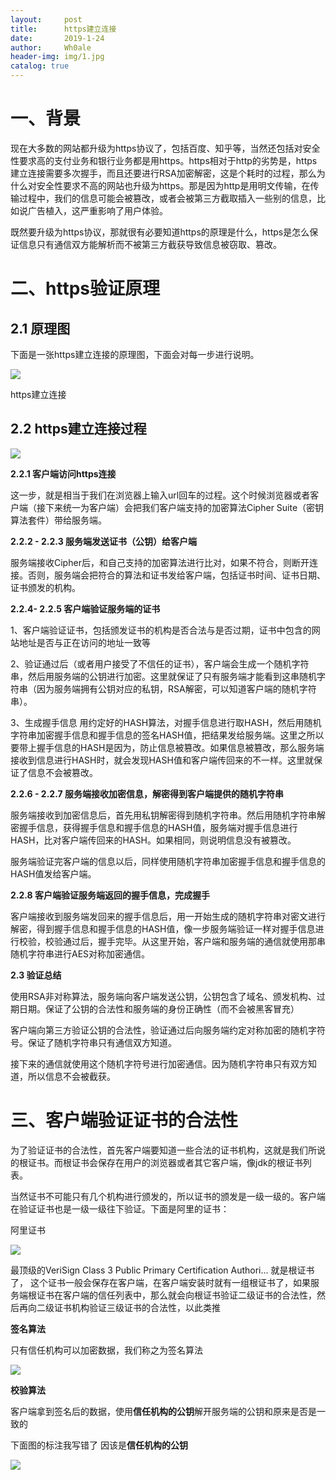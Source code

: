 ```yaml
---
layout:     post
title:      https建立连接
date:       2019-1-24
author:     Wh0ale
header-img: img/1.jpg
catalog: true
---
```


# 一、背景

现在大多数的网站都升级为https协议了，包括百度、知乎等，当然还包括对安全性要求高的支付业务和银行业务都是用https。https相对于http的劣势是，https建立连接需要多次握手，而且还要进行RSA加密解密，这是个耗时的过程，那么为什么对安全性要求不高的网站也升级为https。那是因为http是用明文传输，在传输过程中，我们的信息可能会被篡改，或者会被第三方截取插入一些别的信息，比如说广告植入，这严重影响了用户体验。

既然要升级为https协议，那就很有必要知道https的原理是什么，https是怎么保证信息只有通信双方能解析而不被第三方截获导致信息被窃取、篡改。

# 二、https验证原理

## **2.1 原理图**

下面是一张https建立连接的原理图，下面会对每一步进行说明。

![](https://ws1.sinaimg.cn/large/b6de3d7dgy1fzgyo1k68qj20i00fkwes.jpg)

https建立连接

## **2.2 https建立连接过程**

![](https://ws1.sinaimg.cn/large/b6de3d7dgy1fzh02w3y56j21160k5qdl.jpg)

**2.2.1 客户端访问https连接**

这一步，就是相当于我们在浏览器上输入url回车的过程。这个时候浏览器或者客户端（接下来统一为客户端）会把我们客户端支持的加密算法Cipher Suite（密钥算法套件）带给服务端。

**2.2.2 - 2.2.3 服务端发送证书（公钥）给客户端**

服务端接收Cipher后，和自己支持的加密算法进行比对，如果不符合，则断开连接。否则，服务端会把符合的算法和证书发给客户端，包括证书时间、证书日期、证书颁发的机构。

**2.2.4- 2.2.5 客户端验证服务端的证书**

1、客户端验证证书，包括颁发证书的机构是否合法与是否过期，证书中包含的网站地址是否与正在访问的地址一致等

2、验证通过后（或者用户接受了不信任的证书），客户端会生成一个随机字符串，然后用服务端的公钥进行加密。这里就保证了只有服务端才能看到这串随机字符串（因为服务端拥有公钥对应的私钥，RSA解密，可以知道客户端的随机字符串）。

3、生成握手信息 用约定好的HASH算法，对握手信息进行取HASH，然后用随机字符串加密握手信息和握手信息的签名HASH值，把结果发给服务端。这里之所以要带上握手信息的HASH是因为，防止信息被篡改。如果信息被篡改，那么服务端接收到信息进行HASH时，就会发现HASH值和客户端传回来的不一样。这里就保证了信息不会被篡改。

**2.2.6 - 2.2.7 服务端接收加密信息，解密得到客户端提供的随机字符串**

服务端接收到加密信息后，首先用私钥解密得到随机字符串。然后用随机字符串解密握手信息，获得握手信息和握手信息的HASH值，服务端对握手信息进行HASH，比对客户端传回来的HASH。如果相同，则说明信息没有被篡改。

服务端验证完客户端的信息以后，同样使用随机字符串加密握手信息和握手信息的HASH值发给客户端。

**2.2.8 客户端验证服务端返回的握手信息，完成握手**

客户端接收到服务端发回来的握手信息后，用一开始生成的随机字符串对密文进行解密，得到握手信息和握手信息的HASH值，像一步服务端验证一样对握手信息进行校验，校验通过后，握手完毕。从这里开始，客户端和服务端的通信就使用那串随机字符串进行AES对称加密通信。

**2.3 验证总结**

使用RSA非对称算法，服务端向客户端发送公钥，公钥包含了域名、颁发机构、过期日期。保证了公钥的合法性和服务端的身份正确性（而不会被黑客冒充）

客户端向第三方验证公钥的合法性，验证通过后向服务端约定对称加密的随机字符号。保证了随机字符串只有通信双方知道。

接下来的通信就使用这个随机字符号进行加密通信。因为随机字符串只有双方知道，所以信息不会被截获。

# **三、客户端验证证书的合法性**

为了验证证书的合法性，首先客户端要知道一些合法的证书机构，这就是我们所说的根证书。而根证书会保存在用户的浏览器或者其它客户端，像jdk的根证书列表。

当然证书不可能只有几个机构进行颁发的，所以证书的颁发是一级一级的。客户端在验证证书也是一级一级往下验证。下面是阿里的证书：

阿里证书

![](https://ws1.sinaimg.cn/large/b6de3d7dgy1fzgyoat856j20bd0d8t8s.jpg)

最顶级的VeriSign Class 3 Public Primary Certification Authori... 就是根证书了， 这个证书一般会保存在客户端，在客户端安装时就有一组根证书了，如果服务端根证书在客户端的信任列表中，那么就会向根证书验证二级证书的合法性，然后再向二级证书机构验证三级证书的合法性，以此类推



**签名算法**

只有信任机构可以加密数据，我们称之为签名算法

![](https://ws1.sinaimg.cn/large/b6de3d7dgy1fzgzru2elzj20tq0in77r.jpg)

**校验算法**

客户端拿到签名后的数据，使用**信任机构的公钥**解开服务端的公钥和原来是否是一致的

下面图的标注我写错了  因该是**信任机构的公钥**

![](https://ws1.sinaimg.cn/large/b6de3d7dgy1fzgztkls5fj20ym0jt0xd.jpg)

